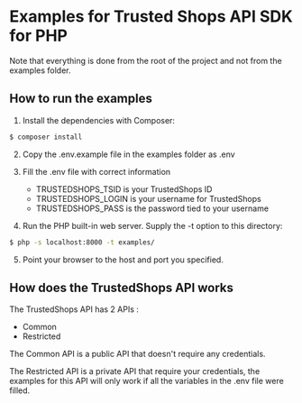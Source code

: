 # Examples for Trusted Shops API SDK for PHP

Note that everything is done from the root of the project and not from the examples folder.

## How to run the examples

1. Install the dependencies with Composer:

```bash
$ composer install
```

2. Copy the .env.example file in the examples folder as .env

3. Fill the .env file with correct information

    - TRUSTEDSHOPS_TSID is your TrustedShops ID
    - TRUSTEDSHOPS_LOGIN is your username for TrustedShops
    - TRUSTEDSHOPS_PASS is the password tied to your username

4. Run the PHP built-in web server. Supply the -t option to this directory:

```bash
$ php -s localhost:8000 -t examples/
```

5. Point your browser to the host and port you specified.

## How does the TrustedShops API works

The TrustedShops API has 2 APIs :

- Common
- Restricted

The Common API is a public API that doesn't require any credentials.

The Restricted API is a private API that require your credentials, the examples for this API will only work if all the variables in the .env file were filled.